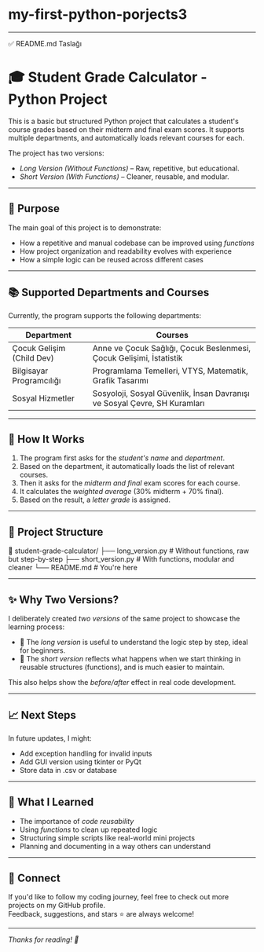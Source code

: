 # my-first-python-porjects3
---

✅ README.md Taslağı

# 🎓 Student Grade Calculator - Python Project

This is a basic but structured Python project that calculates a student's course grades based on their midterm and final exam scores. It supports multiple departments, and automatically loads relevant courses for each.

The project has two versions:
- *Long Version (Without Functions)* – Raw, repetitive, but educational.
- *Short Version (With Functions)* – Cleaner, reusable, and modular.

---

## 📌 Purpose

The main goal of this project is to demonstrate:
- How a repetitive and manual codebase can be improved using *functions*
- How project organization and readability evolves with experience
- How a simple logic can be reused across different cases

---

## 📚 Supported Departments and Courses

Currently, the program supports the following departments:

| Department                | Courses                                                                 |
|---------------------------|-------------------------------------------------------------------------|
| Çocuk Gelişim (Child Dev) | Anne ve Çocuk Sağlığı, Çocuk Beslenmesi, Çocuk Gelişimi, İstatistik     |
| Bilgisayar Programcılığı  | Programlama Temelleri, VTYS, Matematik, Grafik Tasarımı                 |
| Sosyal Hizmetler          | Sosyoloji, Sosyal Güvenlik, İnsan Davranışı ve Sosyal Çevre, SH Kuramları |

---

## 🧮 How It Works

1. The program first asks for the *student's name* and *department*.
2. Based on the department, it automatically loads the list of relevant courses.
3. Then it asks for the *midterm and final* exam scores for each course.
4. It calculates the *weighted average* (30% midterm + 70% final).
5. Based on the result, a *letter grade* is assigned.

---

## 📂 Project Structure

📁 student-grade-calculator/ ├── long_version.py       # Without functions, raw but step-by-step ├── short_version.py      # With functions, modular and cleaner └── README.md             # You're here

---

## ✨ Why Two Versions?

I deliberately created *two versions* of the same project to showcase the learning process:

- 🔹 The *long version* is useful to understand the logic step by step, ideal for beginners.
- 🔹 The *short version* reflects what happens when we start thinking in reusable structures (functions), and is much easier to maintain.

This also helps show the *before/after* effect in real code development.

---

## 📈 Next Steps

In future updates, I might:
- Add exception handling for invalid inputs
- Add GUI version using tkinter or PyQt
- Store data in .csv or database

---

## 🧠 What I Learned

- The importance of *code reusability*
- Using *functions* to clean up repeated logic
- Structuring simple scripts like real-world mini projects
- Planning and documenting in a way others can understand

---

## 🔗 Connect

If you'd like to follow my coding journey, feel free to check out more projects on my GitHub profile.  
Feedback, suggestions, and stars ⭐ are always welcome!

---

*Thanks for reading! 🙌*

